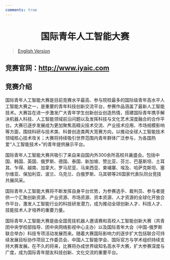 ```yaml
---
comments: true
---
```


# <center>国际青年人工智能大赛</center>  
> [English Version](Iyaic.en.md)

## 竞赛官网：http://www.iyaic.com

## 竞赛介绍

国际青年人工智能大赛是目前竞赛水平最高、参与院校最多的国际级青年高水平人工智能大赛之一，是重要的青年科技创新交流平台，参赛作品涵盖了最新人工智能技术。大赛旨在进一步激发广大青年学生创新创业创造热情，搭建国际青年携手解决机器人科技、人工智能领域前沿问题以及发挥科技与文化艺术深度融合的合作平台。大赛已逐步发展成为更加聚焦高精尖技术交流、产业技术应用、市场规模影响等方面，围绕科研与技术类、科普创造类两大竞赛方向，以推动全球人工智能技术领域核心技术攻关；大赛将持续吸引世界范围内青年群体广泛参与，为各国热爱“人工智能技术+”的青年提供展示平台。　　   

国际青年人工智能大赛共吸引了来自来自国内外300余所高校共襄盛会。包括中国、韩国、英国、俄罗斯、德国、泰国、新加坡、赞比亚、芬兰、巴基斯坦、土耳其、乍得、越南、加拿大、罗马尼亚、马来西亚、柬埔寨、埃及、哈萨克斯坦、塞尔维亚、保加利亚、波兰、乌克兰、白俄罗斯、马其顿等26国家代表队同台竞技共展风采。

国际青年人工智能大赛将不断发挥自身平台优势，为参赛选手、裁判员、参与者提供一个汇聚创新资源、产业资源、市场资源、资本资源、人才资源的全球化开放合作平台，激发人工智能行业的科技研发潜力，成为推动全球创新人才、科技人才、技能技术人才培养的重要力量。

国际青年人工智能大赛是由全国竞技机器人邀请赛和高校人工智能创新大赛（共青团中央学校部指导、团中央网络影视中心主办）以及国际青年大会（中国-俄罗斯联合举办）科技专项活动发展而来。随着大赛国际影响力的逐步扩大包括联合可持续发展目标协作项目工作委员会、中国人工智能学会、国际官方与学术组织持续支持大赛发展。在不久的将来，比赛将办成世界级知名高水平大赛，扩大参赛深度与广度，成为国际青年朋友科技创新、文化交流的重要平台。